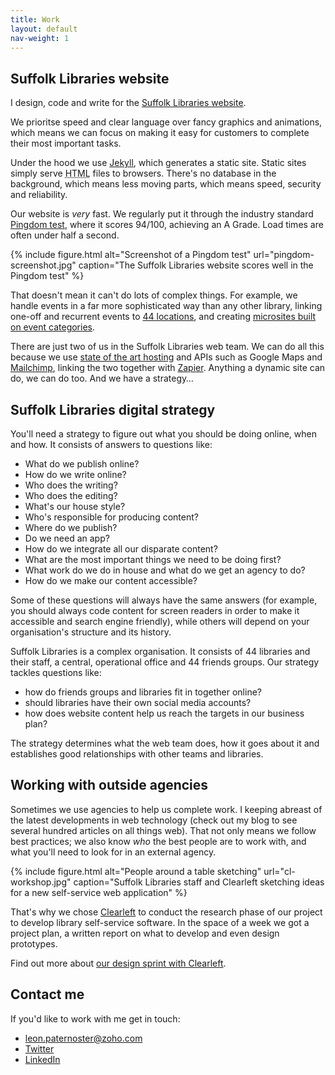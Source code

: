 ```yaml
---
title: Work
layout: default
nav-weight: 1
---
```


## Suffolk Libraries website

I design, code and write for the [Suffolk Libraries website](https://www.suffolklibraries.co.uk).

We prioritse speed and clear language over fancy graphics and animations, which means we can focus on making it easy for customers to complete their most important tasks.

Under the hood we use [Jekyll](http://jekyllrb.com), which generates a static site. Static sites simply serve <abbr title="HyoerText Markup Language">HTML</abbr> files to browsers. There's no database in the background, which means less moving parts, which means speed, security and reliability.

Our website is _very_ fast. We regularly put it through the industry standard [Pingdom test](https://tools.pingdom.com/), where it scores 94/100, achieving an A Grade. Load times are often under half a second.

{% include figure.html alt="Screenshot of a Pingdom test" url="pingdom-screenshot.jpg" caption="The Suffolk Libraries website scores well in the Pingdom test" %}

That doesn't mean it can't do lots of complex things. For example, we handle events in a far more sophisticated way than any other library, linking one-off and recurrent events to [44 locations](https://www.suffolklibraries.co.uk/libraries/), and creating [microsites built on event categories](https://www.suffolklibraries.co.uk/events-activities/bookfest/).

There are just two of us in the Suffolk Libraries web team. We can do all this because we use [state of the art hosting](https://www.netlify.com) and APIs such as Google Maps and [Mailchimp](https://www.suffolklibraries.co.uk/newsletter), linking the two together with [Zapier](https://zapier.com/). Anything a dynamic site can do, we can do too. And we have a strategy&hellip;

## Suffolk Libraries digital strategy

You'll need a strategy to figure out what you should be doing online, when and how. It consists of answers to questions like:

- What do we publish online?
- How do we write online?
- Who does the writing?
- Who does the editing?
- What's our house style?
- Who's responsible for producing content?
- Where do we publish?
- Do we need an app?
- How do we integrate all our disparate content?
- What are the most important things we need to be doing first?
- What work do we do in house and what do we get an agency to do?
- How do we make our content accessible?

Some of these questions will always have the same answers (for example, you should always code content for screen readers in order to make it accessible and search engine friendly), while others will depend on your organisation's structure and its history.

Suffolk Libraries is a complex organisation. It consists of 44 libraries and their staff, a central, operational office and 44 friends groups. Our strategy tackles questions like:

- how do friends groups and libraries fit in together online?
- should libraries have their own social media accounts?
- how does website content help us reach the targets in our business plan?

The strategy determines what the web team does, how it goes about it and establishes good relationships with other teams and libraries.

## Working with outside agencies

Sometimes we use agencies to help us complete work. I keeping abreast of the latest developments in web technology (check out my blog to see several hundred articles on all things web). That not only means we follow best practices; we also know _who_ the best people are to work with, and what you'll need to look for in an external agency.

{% include figure.html alt="People around a table sketching" url="cl-workshop.jpg" caption="Suffolk Libraries staff and Clearleft sketching ideas for a new self-service web application" %}

That's why we chose [Clearleft](http://clearleft.com) to conduct the research phase of our project to develop library self-service software. In the space of a week we got a project plan, a written report on what to develop and even design prototypes.

Find out more about [our design sprint with Clearleft](/2016/02/5-day-sprint-clear-left-self-service/).

## Contact me

If you'd like to work with me get in touch:

- leon.paternoster@zoho.com
- [Twitter](https://twitter.com/leonpaternoster)
- [LinkedIn](https://uk.linkedin.com/in/leonpaternoster)
